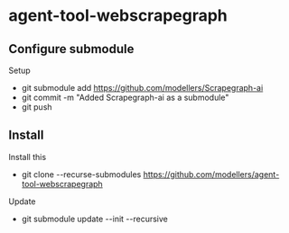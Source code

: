# agent-tool-webscrapegraph

## Configure submodule

Setup
  - git submodule add https://github.com/modellers/Scrapegraph-ai
  - git commit -m "Added Scrapegraph-ai as a submodule"
  - git push

## Install

Install this
  - git clone --recurse-submodules https://github.com/modellers/agent-tool-webscrapegraph

Update
  - git submodule update --init --recursive
